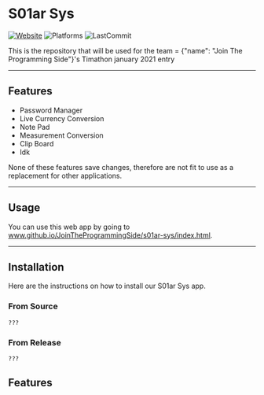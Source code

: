 # S01ar Sys

[![Website](https://img.shields.io/badge/Website-https://github.io/JoinTheProgrammingSide-242424?style=for-the-badge)](https://github.io)
![Platforms](https://img.shields.io/badge/Platforms-Windows%20%26%26%20Linux%20%26%26%20MacOs-242424?style=for-the-badge)
![LastCommit](https://img.shields.io/github/last-commit/JoinTheProgrammingSide/S01ar-Sys?color=242424&style=for-the-badge)

This is the repository that will be used for the team = {"name": "Join The Programming Side"}'s Timathon january 2021 entry

---

## Features

- Password Manager
- Live Currency Conversion
- Note Pad
- Measurement Conversion
- Clip Board
- Idk

None of these features save changes, therefore are not fit to use as a replacement for other applications.

---

## Usage

You can use this web app by going to www.github.io/JoinTheProgrammingSide/s01ar-sys/index.html.

---

## Installation

Here are the instructions on how to install our S01ar Sys app.

### From Source

    ???

### From Release

    ???

## Features
